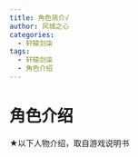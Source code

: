 ```yaml
---
title: 角色简介√
author: 风城之心
categories:
  - 轩辕剑柒
tags:
  - 轩辕剑柒
  - 角色介绍
---
```


# 角色介绍

<script setup>
import { ref } from 'vue';
import tsz from '../../../public/img/games/swd7/role/role-img-1.png';
import ch from '../../../public/img/games/swd7/role/role-img-2.png';
import tsx from '../../../public/img/games/swd7/role/role-img-3.png';
import mh from '../../../public/img/games/swd7/role/role-img-4.png';
import ky from '../../../public/img/games/swd7/role/role-img-5.png';
import sl from '../../../public/img/games/swd7/role/role-img-6.png';
import xd from '../../../public/img/games/swd7/role/role-img-7.png';
import ll from '../../../public/img/games/swd7/role/role-img-8.png';

const data = ref([{
      name: '太史昭',
      desc:'与妹妹生活于南阳樵歌村，在乱世之中相互扶持。<br />遇事能够成熟冷静地做出反应，重情义，关键时刻十分可靠。',
      info:[{
        label:'配音',
        value:'风袖'
      },{
        label:'日本版配音',
        value:'杉山纪彰'
      },{
                label:'字',
        value:'子煦'
      },{
                label:'年龄',
        value:'二十五岁'
      },{
                label:'身高',
        value:'一百七十五公分'
      },{
                label:'武器',
        value:'无名剑'
      }],
      avatar: tsz,
    },{
      name: '褚红',
      desc:'直来直往、不拘小节的女侠，虽然行事果决，但内心温柔，容易对弱势者心软，总是乐于帮助他人。',
      info:[{
        label:'配音',
        value:'KIYO'
      },{
        label:'日本版配音',
        value:'七濑彩夏'
      },{
                label:'年龄',
        value:'二十二岁'
      },{
                label:'身高',
        value:'一百六十五公分'
      },{
                label:'武器',
        value:'甲子刀'
      }],
      avatar: ch,
    },{
      name: '太史湘',
      desc:'太史昭的妹妹。善良、温柔体贴、天真无邪，聪明伶俐，有些灵动可爱的想法。<br />希望和哥哥一起过著平和而幸福的日子。',
      info:[{
        label:'配音',
        value:'苏婉'
      },{
        label:'日本版配音',
        value:'福原香织'
      },{
                label:'年龄',
        value:'十四岁'
      },{
                label:'身高',
        value:'一百五十五公分'
      },{
                label:'武器',
        value:'术法'
      }],
      avatar: tsx,
    },  {
    name: "莫煌",
    desc: "正直、冷酷。面对难题时，会优先考量多数人的利益，为此牺牲其他人也再所不惜。",
    info: [
      {
        label: "配音",
        value: "夏磊",
      },
      {
        label: "年龄",
        value: "二十九岁",
      },
      {
        label: "身高",
        value: "一百七十五公分",
      },
      {
        label: "武器",
        value: "机关槊",
      },
    ],
    avatar: mh,
  },
  {
    name: "寇言",
    desc: "会为了利益与人为善，擅长见风转舵。",
    info: [
      {
        label: "配音",
        value: "谢添天",
      },
      {
        label: "年龄",
        value: "三十岁左右",
      },
      {
        label: "身高",
        value: "不明",
      },
      {
        label: "武器",
        value: "人型机关",
      },
    ],
    avatar: ky,
  },
  {
    name: "孙恪",
    desc: "阴险猥琐，必要时刻为了保全性命，可以连手下都放弃。",
    info: [
      {
        label: "配音",
        value: "吕思衡",
      },
      {
        label: "年龄",
        value: "三十岁",
      },
      {
        label: "身高",
        value: "不明",
      },
      {
        label: "武器",
        value: "机关兽与远程武器",
      },
    ],
    avatar: sl,
  },
    {
    name: "夏丹",
    desc: "欺善怕恶，只要发现对方比自己强就会退缩。",
    info: [
      {
        label: "配音",
        value: "罗丕梁",
      },
      {
        label: "年龄",
        value: "四十三岁",
      },
      {
        label: "身高",
        value: "一百七十五公分",
      },
      {
        label: "武器",
        value: "无",
      },
    ],
    avatar: xd,
  },
      {
    name: "琉璃",
    desc: "聪明内敛，对比她“低等”的人会有些爱理不理。锺情于莫煌的才智与魅力。",
    info: [
      {
        label: "配音",
        value: "夏一可",
      },
      {
        label: "年龄",
        value: "二十五岁",
      },
      {
        label: "身高",
        value: "不明",
      },
      {
        label: "武器",
        value: "大型机关手臂与图穷",
      },
    ],
    avatar: ll,
  },{
      name: '赵氏',
      desc:'资料待补充',
      info:[{
        label:'配音',
        value:'翁媛'
      }],
    },{
      name: '桑纹锦',
      desc:'待补充',
      info:[{
        label:'配音',
        value:'鬼月'
      },{
        label:'日本版配音',
        value:'赤崎千夏'
      }],
    },{
      name: '疾鹏',
      desc:'待补充',
      info:[{
        label:'配音',
        value:'汪世玮'
      },{
        label:'日本版配音',
        value:'白石埝'
      },],
    },  {
    name: "刘秀",
    desc: "待补充",
    info: [
      {
        label: "配音",
        value: "吕书君",
      }
    ],
  },
  {
    name: "刘玄",
    desc: "待补充",
    info: [
      {
        label: "配音",
        value: "张沛",
      }
    ],
  }]);
</script>

<p>★以下人物介绍，取自游戏说明书</p>

<a-list class="list-demo-action-layout" :bordered="false" :data="data">
    <template #item="{ item }">
      <a-list-item class="list-demo-item" action-layout="vertical">
        <template #extra>
          <div className="image-area" v-if="item.avatar">
            <img alt="arco-design" :src="item.avatar" />
          </div>
        </template>
        <a-list-item-meta
          :title="item.name"
          :description="item.desc"
          :bordered="false"
        >
        <template #description>
    <a-descriptions :data="item.info" layout="inline-horizontal" v-if="item.info" bordered/>
<span v-html="item.desc"></span>
        </template>
        </a-list-item-meta>
      </a-list-item>
    </template>
  </a-list>

  <style scoped>
.list-demo-action-layout .image-area {
  width: 150px;
  border-radius: 2px;
  overflow: hidden;
  margin-left:10px;
  object-fit:cover;
}

.list-demo-action-layout .list-demo-item {
  padding: 20px 0;
  border-bottom: 1px solid var(--color-fill-3);
}

.list-demo-action-layout .image-area img {
  width: 100%;
  object-fit:fill;
}

.list-demo-action-layout .arco-list-item-action .arco-icon {
  margin: 0 4px;
}
</style>
